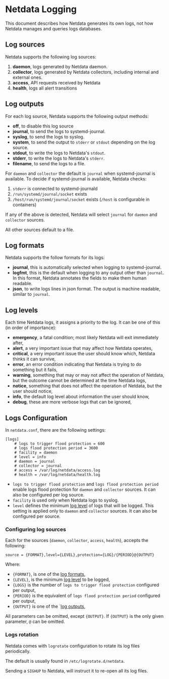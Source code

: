 <!--
title: "Log"
custom_edit_url: https://github.com/netdata/netdata/edit/master/libnetdata/log/README.md
sidebar_label: "Log"
learn_status: "Published"
learn_topic_type: "Tasks"
learn_rel_path: "Developers/libnetdata"
-->

# Netdata Logging

This document describes how Netdata generates its own logs, not how Netdata manages and queries logs databases.

## Log sources

Netdata supports the following log sources:

1. **daemon**, logs generated by Netdata daemon.
2. **collector**, logs generated by Netdata collectors, including internal and external ones.
3. **access**, API requests received by Netdata
4. **health**, logs all alert transitions

## Log outputs

For each log source, Netdata supports the following output methods:

- **off**, to disable this log source
- **journal**, to send the logs to systemd-journal.
- **syslog**, to send the logs to syslog.
- **system**, to send the output to `stderr` or `stdout` depending on the log source.
- **stdout**, to write the logs to Netdata's `stdout`.
- **stderr**, to write the logs to Netdata's `stderr`.
- **filename**, to send the logs to a file.

For `daemon` and `collector` the default is `journal` when systemd-journal is available.
To decide if systemd-journal is available, Netdata checks:

1. `stderr` is connected to systemd-journald
2. `/run/systemd/journal/socket` exists
3. `/host/run/systemd/journal/socket` exists (`/host` is configurable in containers)

If any of the above is detected, Netdata will select `journal` for `daemon` and `collector` sources.

All other sources default to a file.

## Log formats

Netdata supports the follow formats for its logs:

- **journal**, this is automatically selected when logging to systemd-journal.
- **logfmt**, this is the default when logging to any output other than `journal`. In this format, Netdata annotates the fields to make them human readable. 
- **json**, to write logs lines in json format. The output is machine readable, similar to `journal`.

## Log levels

Each time Netdata logs, it assigns a priority to the log. It can be one of this (in order of importance):

- **emergency**, a fatal condition; most likely Netdata will exit immediately after,
- **alert**, a very important issue that may affect how Netdata operates,
- **critical**, a very important issue the user should know which, Netdata thinks it can survive,
- **error**, an error condition indicating that Netdata is trying to do something but it fails,
- **warning**, something that may or may not affect the operation of Netdata, but the outcome cannot be determined at the time Netdata logs,
- **notice**, something that does not affect the operation of Netdata, but the user should notice,
- **info**, the default log level about information the user should know,
- **debug**, these are more verbose logs that can be ignored,

## Logs Configuration

In `netdata.conf`, there are the following settings:

```
[logs]
	# logs to trigger flood protection = 600
	# logs flood protection period = 3600
	# facility = daemon
	# level = info
	# daemon = journal
	# collector = journal
	# access = /var/log/netdata/access.log
	# health = /var/log/netdata/health.log
```

- `logs to trigger flood protection` and `logs flood protection period` enable logs flood protection for `daemon` and `collector` sources. It can also be configured per log source.
- `facility` is used only when Netdata logs to syslog.
- `level` defines the minimum [log level](#log-levels) of logs that will be logged. This setting is applied only to `daemon` and `collector` sources. It can also be configured per source.

### Configuring log sources

Each for the sources (`daemon`, `collector`, `access`, `health`), accepts the following: 

```
source = {FORMAT},level={LEVEL},protection={LOG}/{PERIOD}@{OUTPUT}
```

Where:

- `{FORMAT}`, is one of the [log formats](#log-formats),
- `{LEVEL}`, is the minimum [log level](#log-levels) to be logged,
- `{LOGS}` is the number of `logs to trigger flood protection` configured per output,
- `{PERIOD}` is the equivalent of `logs flood protection period` configured per output,
- `{OUTPUT}` is one of the `[log outputs](#log-outputs),

All parameters can be omitted, except `{OUTPUT}`. If `{OUTPUT}` is the only given parameter, `@` can be omitted.

### Logs rotation

Netdata comes with `logrotate` configuration to rotate its log files periodically.

The default is usually found in `/etc/logrotate.d/netdata`.

Sending a `SIGHUP` to Netdata, will instruct it to re-open all its log files.
